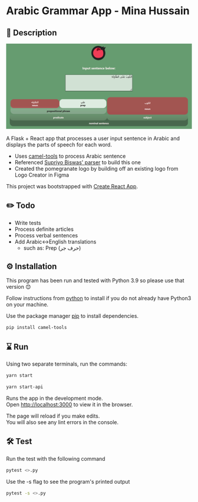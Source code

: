 # Arabic Grammar App - Mina Hussain

## 👑  Description 

![Screenshot of App](/public/screenshot1.PNG)

A Flask + React app that processes a user input sentence in Arabic and displays the parts of speech for each word.
* Uses [camel-tools](https://github.com/CAMeL-Lab/camel_tools) to process Arabic sentence
* Referenced [Supriyo Biswas' parser](https://www.notion.so/Arabic-Grammar-Project-cdb44e57b3014af08dc1b95c2ab6cca5#e5b75ac4afb2434ab68d27566505cf0d) to build this one
* Created the pomegranate logo by building off an existing logo from Logo Creator in Figma

This project was bootstrapped with [Create React App](https://github.com/facebook/create-react-app).

## ✏️ Todo 

* Write tests
* Process definite articles
* Process verbal sentences
* Add Arabic<->English translations
    * such as: Prep (حرف جر)

## ⚙️ Installation

This program has been run and tested with Python 3.9 so please use that version 😊

Follow instructions from [python](https://www.python.org/downloads/) to install if you do not already have Python3 on your machine.

Use the package manager [pip](https://pip.pypa.io/en/stable/) to install dependencies.

```bash
pip install camel-tools
```

## ⌛ Run

Using two separate terminals, run the commands:

```bash
yarn start
```

```bash
yarn start-api
```

Runs the app in the development mode.\
Open [http://localhost:3000](http://localhost:3000) to view it in the browser.

The page will reload if you make edits.\
You will also see any lint errors in the console.

## 🛠️ Test

Run the test with the following command

```bash
pytest <>.py
```

Use the -s flag to see the program's printed output

```bash
pytest -s <>.py
```